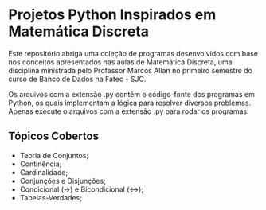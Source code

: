 # Projetos Python Inspirados em Matemática Discreta

<p>
  Este repositório abriga uma coleção de programas desenvolvidos com base nos conceitos apresentados nas aulas de Matemática Discreta, uma disciplina ministrada pelo Professor Marcos Allan no primeiro semestre do curso de Banco de Dados na Fatec - SJC.
</p>

Os arquivos com a extensão .py contêm o código-fonte dos programas em Python, os quais implementam a lógica para resolver diversos problemas. Apenas execute o arquivos com a extensão .py para rodar os programas.

## Tópicos Cobertos
- Teoria de Conjuntos;
- Continência;
- Cardinalidade;
- Conjunções e Disjunções;
- Condicional (->) e Bicondicional (<->);
- Tabelas-Verdades;
